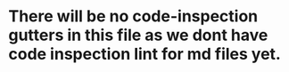 
# There will be no code-inspection gutters in this file as we dont have code inspection lint for md files yet.